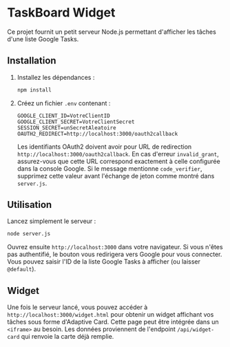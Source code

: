 # TaskBoard Widget

Ce projet fournit un petit serveur Node.js permettant d'afficher les tâches d'une liste Google Tasks.

## Installation

1. Installez les dépendances :

   ```bash
   npm install
   ```

2. Créez un fichier `.env` contenant :

   ```plaintext
   GOOGLE_CLIENT_ID=VotreClientID
   GOOGLE_CLIENT_SECRET=VotreClientSecret
   SESSION_SECRET=unSecretAleatoire
   OAUTH2_REDIRECT=http://localhost:3000/oauth2callback
   ```

   Les identifiants OAuth2 doivent avoir pour URL de redirection `http://localhost:3000/oauth2callback`.
   En cas d'erreur `invalid_grant`, assurez-vous que cette URL correspond exactement à celle configurée dans la console Google.
   Si le message mentionne `code_verifier`, supprimez cette valeur avant l'échange de jeton comme montré dans `server.js`.

## Utilisation

Lancez simplement le serveur :

```bash
node server.js
```

Ouvrez ensuite `http://localhost:3000` dans votre navigateur. Si vous n'êtes pas authentifié,
le bouton vous redirigera vers Google pour vous connecter. Vous pouvez saisir l'ID de la liste
Google Tasks à afficher (ou laisser `@default`).

## Widget

Une fois le serveur lancé, vous pouvez accéder à `http://localhost:3000/widget.html` pour
obtenir un widget affichant vos tâches sous forme d'Adaptive Card. Cette page peut être
intégrée dans un `<iframe>` au besoin. Les données proviennent de l'endpoint
`/api/widget-card` qui renvoie la carte déjà remplie.
